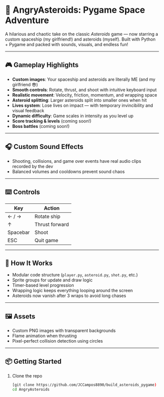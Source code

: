 # 🚀 AngryAsteroids: Pygame Space Adventure

A hilarious and chaotic take on the classic *Asteroids* game 
— now starring a custom spaceship (my girlfriend!) and asteroids (myself). Built with Python + Pygame and packed with sounds, visuals, and endless fun!

---

## 🎮 Gameplay Highlights

- **Custom images**: Your spaceship and asteroids are literally ME (and my girlfriend 😎)
- **Smooth controls**: Rotate, thrust, and shoot with intuitive keyboard input
- **Realistic movement**: Velocity, friction, momentum, and wrapping space
- **Asteroid splitting**: Larger asteroids split into smaller ones when hit
- **Lives system**: Lose lives on impact — with temporary invincibility and visual feedback
- **Dynamic difficulty**: Game scales in intensity as you level up
- **Score tracking & levels** (coming soon!)
- **Boss battles** (coming soon!)

---

## 🎧 Custom Sound Effects

- Shooting, collisions, and game over events have real audio clips recorded by the dev
- Balanced volumes and cooldowns prevent sound chaos

---

## ⌨️ Controls

| Key | Action |
|-----|--------|
| ← / → | Rotate ship |
| ↑ | Thrust forward |
| Spacebar | Shoot |
| ESC | Quit game |

---

## 🧠 How It Works

- Modular code structure (`player.py`, `asteroid.py`, `shot.py`, etc.)
- Sprite groups for update and draw logic
- Timer-based level progression
- Wrapping logic keeps everything looping around the screen
- Asteroids now vanish after 3 wraps to avoid long chases

---

## 🖼️ Assets

- Custom PNG images with transparent backgrounds
- Flame animation when thrusting
- Pixel-perfect collision detection using circles

---

## 📦 Getting Started

1. Clone the repo  
   ```bash
   [git clone https://github.com/JCCampos8890/build_asteroids_pygame)
   cd AngryAsteroids
